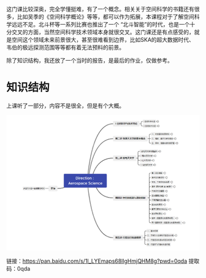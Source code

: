 这门课比较深奥，完全学懂挺难，有了一个概念。相关关于空间科学的书籍还有很多，比如吴季的《空间科学概论》等等，都可以作为拓展，本课程对于了解空间科学远远不足。北斗杯等一系列比赛也推出了一个 “北斗智能”的时代，也是一个十分交叉的方面，当然空间科学技术领域本身就很交叉。这门课还是有点感受的，就是空间这个领域未来前景很大，甚至很难看到边界，比如SKA的超大数据时代、韦伯的极远探测范围等等都有着无法预料的前景。



除了知识结构，我还放了一个当时的报告，是最后的作业，仅做参考。



# 知识结构

上课听了一部分，内容不是很全，但是有个大概。

![image-20220913165835542](README.assets/image-20220913165835542.png)

链接：https://pan.baidu.com/s/1l_LYEmaps68lIgHmjQHM8g?pwd=0qda 
提取码：0qda 